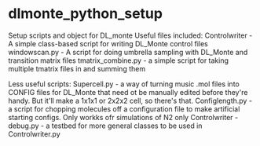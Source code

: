 # dlmonte_python_setup
 Setup scripts and object for DL_monte 
Useful files included:
Controlwriter - A simple class-based script for writing DL_Monte control files
windowscan.py - A script for doing umbrella sampling with DL_Monte and transition matrix files
tmatrix_combine.py - a simple script for taking multiple tmatrix files in and summing them

Less useful scripts:
Supercell.py - a way of turning music .mol files into CONFIG files for DL_Monte that need ot be manually edited before they're handy. But it'll make a 1x1x1 or 2x2x2 cell, so there's that.
Configlength.py - a script for chopping molecules off a configuration file to make artificial starting configs. Only workks ofr simulations of N2 only
Controlwriter - debug.py - a testbed for more general classes to be used in Controlwriter.py
